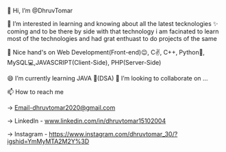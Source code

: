 👋 Hi, I’m @DhruvTomar

👀 I’m interested in learning and knowing about all the latest tecknologies ✨ coming and to be there by side with that technology i am facinated to learn most of the technologies and had grat enthuast to do projects of the same

🌱 Nice hand's on Web Development(Front-end)😉, C✌, C++, Python🐍, MySQL💻,JAVASCRIPT(Client-Side), PHP(Server-Side)

😄 I’m currently learning JAVA 🍵(DSA)
💞️ I’m looking to collaborate on ...

📫 How to reach me

-> Email-dhruvtomar2020@gmail.com

-> LinkedIn - www.linkedin.com/in/dhruvtomar15102004

-> Instagram - https://www.instagram.com/dhruvtomar_30/?igshid=YmMyMTA2M2Y%3D
